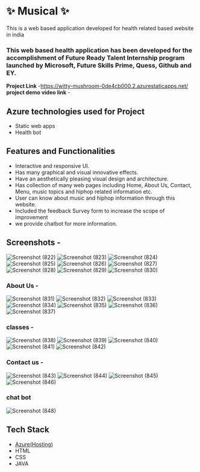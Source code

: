 # ✨  Musical ✨

This is a web based application developed for health related based website in india

### This web based health application has been developed for the accomplishment of Future Ready Talent Internship program launched by Microsoft, Future Skills Prime, Quess, Github and EY.


**Project Link** -https://witty-mushroom-0de4cb000.2.azurestaticapps.net/
**project demo video link** - 

## Azure technologies used for Project

- Static web apps
- Health bot

## Features and Functionalities 

- Interactive and responsive UI.
- Has many graphical and visual innovative effects.
- Have an aesthetically pleasing visual design and architecture.
- Has collection of many web pages including Home, About Us, Contact, Menu, music topics and hiphop related information etc.
- User can know about music and hiphop information through this website.
- Included the feedback Survey form to increase the scope of improvement 
- we provide chatbot for more information.

## Screenshots -
![Screenshot (822)](https://user-images.githubusercontent.com/118651889/207303240-20b4b47e-47fd-4937-af56-9a3330bcdbee.png)
![Screenshot (823)](https://user-images.githubusercontent.com/118651889/207303280-9617f748-54d5-4743-9be4-9bf08817e105.png)
![Screenshot (824)](https://user-images.githubusercontent.com/118651889/207303293-7fa216c2-d04d-4f0d-a31d-28dd47ce275c.png)
![Screenshot (825)](https://user-images.githubusercontent.com/118651889/207303299-d5463e21-def7-4461-ae0a-4e5888f42e2c.png)
![Screenshot (826)](https://user-images.githubusercontent.com/118651889/207303329-3136c7e7-03aa-4e2e-b5c7-f96c61fe62c2.png)
![Screenshot (827)](https://user-images.githubusercontent.com/118651889/207303365-264d7665-9a93-48a8-8d73-2db60950c242.png)
![Screenshot (828)](https://user-images.githubusercontent.com/118651889/207303422-7428a214-08a5-46b9-9f1f-2882598592ac.png)
![Screenshot (829)](https://user-images.githubusercontent.com/118651889/207303453-c82ff004-a091-4b28-8480-84f2a281fd78.png)
![Screenshot (830)](https://user-images.githubusercontent.com/118651889/207303461-5107e85a-4e59-4a06-9f1d-09f47f01a71a.png)

### About Us -
![Screenshot (831)](https://user-images.githubusercontent.com/118651889/207303871-d10fd1a2-87e9-4b3e-a18b-bb519767be40.png)
![Screenshot (832)](https://user-images.githubusercontent.com/118651889/207303904-ac9a080e-93db-47e5-9425-f727bc58bce2.png)
![Screenshot (833)](https://user-images.githubusercontent.com/118651889/207303925-fa8463b7-5d0c-42db-960b-5172e107094e.png)
![Screenshot (834)](https://user-images.githubusercontent.com/118651889/207303934-d13ea627-aaeb-449e-9b62-75f0aa6ca92f.png)
![Screenshot (835)](https://user-images.githubusercontent.com/118651889/207303989-109082ce-0058-4d17-bd40-7247d44ceb96.png)
![Screenshot (836)](https://user-images.githubusercontent.com/118651889/207304029-37978e46-cde5-4de1-b474-1b429348475c.png)
![Screenshot (837)](https://user-images.githubusercontent.com/118651889/207304053-21b079d7-2553-4894-8474-d8305ac37871.png)

### classes -

![Screenshot (838)](https://user-images.githubusercontent.com/118651889/207304394-a65ad91d-560a-429d-afea-ed4e9ab7b933.png)
![Screenshot (839)](https://user-images.githubusercontent.com/118651889/207304443-dd706ac8-a19c-4577-ba61-187f10c0ac7d.png)
![Screenshot (840)](https://user-images.githubusercontent.com/118651889/207304468-35b37884-955b-4105-9fc2-538e16689833.png)
![Screenshot (841)](https://user-images.githubusercontent.com/118651889/207304475-162386e8-2fdc-4ac8-a5b4-dc5a9d5a45fd.png)
![Screenshot (842)](https://user-images.githubusercontent.com/118651889/207304487-ec373446-0552-4623-a725-1cad994b7784.png)

### Contact us -

![Screenshot (843)](https://user-images.githubusercontent.com/118651889/207304670-82f0b235-09c4-40fc-9023-90e8ad7afe7b.png)
![Screenshot (844)](https://user-images.githubusercontent.com/118651889/207304713-89145eb2-277f-4e11-9679-ce75cd8a5b34.png)
![Screenshot (845)](https://user-images.githubusercontent.com/118651889/207304723-abb93b73-45a1-4758-b067-5b377c15f56a.png)
![Screenshot (846)](https://user-images.githubusercontent.com/118651889/207304749-7dcbe826-a6ed-4bc3-ad80-3b68823eab1f.png)

### chat bot
![Screenshot (848)](https://user-images.githubusercontent.com/118651889/207305023-a61f85fb-bc77-4614-abe9-372103405c9f.png)

## Tech Stack 

- [Azure(Hosting)](https://azure.microsoft.com/en-in/features/azure-portal/)
- HTML
- CSS
- JAVA

